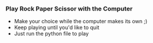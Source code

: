 ### Play Rock Paper Scissor with the Computer

- Make your choice while the computer makes its own ;)
- Keep playing until you'd like to quit
- Just run the python file to play
